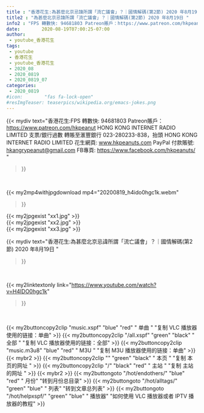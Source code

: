 ```yaml
---
title : "香港花生:為甚麼北京忌諱所謂「流亡議會」？｜國情解碼(第2節) 2020 年8月19日 "
title2 : "為甚麼北京忌諱所謂「流亡議會」？｜國情解碼(第2節) 2020 年8月19日 "
info2 : "FPS 轉數快: 94681803 Patreon賬戶：https://www.patreon.com/hkpeanut HONG KONG INTERNET RADIO LIMITED 支票/銀行過數 轉賬至滙豐銀行 023-280233-838，抬頭 HONG KONG INTERNET RADIO LIMITED   花生網頁: www.hkpeanuts.com PayPal 付款賬號: hkangrypeanut@gmail.com FB專頁: https://www.facebook.com/hkpeanuts/ "
date:        2020-08-19T07:00:25-07:00
author:
 - youtube_香港花生
tags:
 - youtube
 - 香港花生
 - youtube_香港花生
 - 2020_08
 - 2020_0819
 - 2020_0819_07
categories:
 - 2020_0819
#icon:        "fas fa-lock-open"
#resImgTeaser: teaserpics/wikipedia.org/emacs-jokes.png
---
```


{{< mydiv text="香港花生:FPS 轉數快: 94681803 Patreon賬戶：https://www.patreon.com/hkpeanut HONG KONG INTERNET RADIO LIMITED 支票/銀行過數 轉賬至滙豐銀行 023-280233-838，抬頭 HONG KONG INTERNET RADIO LIMITED   花生網頁: www.hkpeanuts.com PayPal 付款賬號: hkangrypeanut@gmail.com FB專頁: https://www.facebook.com/hkpeanuts/ "
>}}
<br>


{{< my2mp4withjpgdownload mp4="20200819_h4ido0hgc1k.webm"
>}}

{{< my2jpgexist "xx1.jpg" >}}<br>
{{< my2jpgexist "xx2.jpg" >}}<br>
{{< my2jpgexist "xx3.jpg" >}}<br>



{{< mydiv text="香港花生:為甚麼北京忌諱所謂「流亡議會」？｜國情解碼(第2節) 2020 年8月19日 "
>}}
<br>

{{< my2linktextonly link="https://www.youtube.com/watch?v=H4IDO0hgc1k"
>}}


<br>

{{< my2buttoncopy2clip "music.xspf"        "blue"   "red"    " 单曲 "  "复制 VLC 播放器使用的链接：单曲" >}} {{< my2buttoncopy2clip "/all.xspf"         "green"  "black"  " 全部 "  "复制 VLC 播放器使用的链接：全部" >}} {{< my2buttoncopy2clip "music.m3u8"        "blue"   "red"    " M3U  "    "复制 M3U 播放器使用的链接：单曲" >}} {{< mybr2 >}} {{< my2buttoncopy2clip ""                  "green"  "black"  " 本页 "    "复制 本页的网址 " >}} {{< my2buttoncopy2clip "/"                 "black"  "red"    " 主站 "    "复制 主站的网址 " >}} {{< mybr2 >}} {{< my2buttongoto      "/hot/endothers/"   "blue"   "red"    " 月份"   "转到月份总目录" >}} {{< my2buttongoto      "/hot/alltags/"     "green"  "blue"   " 列表"   "转到文章总列表" >}} {{< my2buttongoto      "/hot/helpxspf/"    "green"  "blue"   " 播放器" "如何使用 VLC 播放器或者 IPTV 播放器的教程" >}} 
